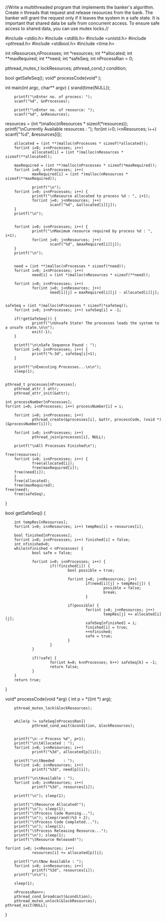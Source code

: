 //Write a multithreaded program that implements the banker's algorithm. Create n threads that request and release resources from the bank. The banker will grant the request only if it leaves the system in a safe state. It is important that shared data be safe from concurrent access. To ensure safe access to shared data, you can use mutex locks.//

#include <stdio.h>
#include <stdlib.h>
#include <unistd.h>
#include <pthread.h>
#include <stdbool.h>
#include <time.h>

int nResources,nProcesses;
int *resources;
int **allocated;
int **maxRequired;
int **need;
int *safeSeq;
int nProcessRan = 0;

pthread_mutex_t lockResources;
pthread_cond_t condition;

bool getSafeSeq();
void* processCode(void* );

int main(int argc, char** argv) {
	srand(time(NULL));

        printf("\nEnter no. of process: ");
        scanf("%d", &nProcesses);

        printf("\nEnter no. of resource: ");
        scanf("%d", &nResources);
resources = (int *)malloc(nResources * sizeof(*resources));
        printf("\nCurrently Available resources : ");
        for(int i=0; i<nResources; i++)
                scanf("%d", &resources[i]);

        allocated = (int **)malloc(nProcesses * sizeof(*allocated));
        for(int i=0; i<nProcesses; i++)
                allocated[i] = (int *)malloc(nResources * sizeof(**allocated));

        maxRequired = (int **)malloc(nProcesses * sizeof(*maxRequired));
        for(int i=0; i<nProcesses; i++)
                maxRequired[i] = (int *)malloc(nResources * sizeof(**maxRequired));

                printf("\n");
        for(int i=0; i<nProcesses; i++) {
                printf("\nResource allocated to process %d : ", i+1);
                for(int j=0; j<nResources; j++)
                        scanf("%d", &allocated[i][j]);
        }
        printf("\n");

	
        for(int i=0; i<nProcesses; i++) {
                printf("\nMaximum resource required by process %d : ", i+1);
                for(int j=0; j<nResources; j++)
                        scanf("%d", &maxRequired[i][j]);
        }
        printf("\n");

	
        need = (int **)malloc(nProcesses * sizeof(*need));
        for(int i=0; i<nProcesses; i++)
                need[i] = (int *)malloc(nResources * sizeof(**need));

        for(int i=0; i<nProcesses; i++)
                for(int j=0; j<nResources; j++)
                        need[i][j] = maxRequired[i][j] - allocated[i][j];

	
	safeSeq = (int *)malloc(nProcesses * sizeof(*safeSeq));
        for(int i=0; i<nProcesses; i++) safeSeq[i] = -1;

        if(!getSafeSeq()) {
                printf("\nUnsafe State! The processes leads the system to a unsafe state.\n\n");
                exit(-1);
        }

        printf("\n\nSafe Sequence Found : ");
        for(int i=0; i<nProcesses; i++) {
                printf("%-3d", safeSeq[i]+1);
        }

        printf("\nExecuting Processes...\n\n");
        sleep(1);
	
	
	pthread_t processes[nProcesses];
        pthread_attr_t attr;
        pthread_attr_init(&attr);

	int processNumber[nProcesses];
	for(int i=0; i<nProcesses; i++) processNumber[i] = i;

        for(int i=0; i<nProcesses; i++)
                pthread_create(&processes[i], &attr, processCode, (void *)(&processNumber[i]));

        for(int i=0; i<nProcesses; i++)
                pthread_join(processes[i], NULL);

        printf("\nAll Processes Finished\n");	
	
    free(resources);
        for(int i=0; i<nProcesses; i++) {
                free(allocated[i]);
                free(maxRequired[i]);
		free(need[i]);
        }
        free(allocated);
        free(maxRequired);
	free(need);
        free(safeSeq);
}


bool getSafeSeq() {
	
        int tempRes[nResources];
        for(int i=0; i<nResources; i++) tempRes[i] = resources[i];

        bool finished[nProcesses];
        for(int i=0; i<nProcesses; i++) finished[i] = false;
        int nfinished=0;
        while(nfinished < nProcesses) {
                bool safe = false;

                for(int i=0; i<nProcesses; i++) {
                        if(!finished[i]) {
                                bool possible = true;

                                for(int j=0; j<nResources; j++)
                                        if(need[i][j] > tempRes[j]) {
                                                possible = false;
                                                break;
                                        }

                                if(possible) {
                                        for(int j=0; j<nResources; j++)
                                                tempRes[j] += allocated[i][j];
                                        safeSeq[nfinished] = i;
                                        finished[i] = true;
                                        ++nfinished;
                                        safe = true;
                                }
                        }
                }

                if(!safe) {
                        for(int k=0; k<nProcesses; k++) safeSeq[k] = -1;
                        return false; 
                }
        }
        return true; 
}


void* processCode(void *arg) {
        int p = *((int *) arg);

	
        pthread_mutex_lock(&lockResources);

        
        while(p != safeSeq[nProcessRan])
                pthread_cond_wait(&condition, &lockResources);

	
        printf("\n--> Process %d", p+1);
        printf("\n\tAllocated : ");
        for(int i=0; i<nResources; i++)
                printf("%3d", allocated[p][i]);

        printf("\n\tNeeded    : ");
        for(int i=0; i<nResources; i++)
                printf("%3d", need[p][i]);

        printf("\n\tAvailable : ");
        for(int i=0; i<nResources; i++)
                printf("%3d", resources[i]);

        printf("\n"); sleep(1);

        printf("\tResource Allocated!");
        printf("\n"); sleep(1);
        printf("\tProcess Code Running...");
        printf("\n"); sleep(rand()%3 + 2); 
        printf("\tProcess Code Completed...");
        printf("\n"); sleep(1);
        printf("\tProcess Releasing Resource...");
        printf("\n"); sleep(1);
        printf("\tResource Released!");

	for(int i=0; i<nResources; i++)
                resources[i] += allocated[p][i];

        printf("\n\tNow Available : ");
        for(int i=0; i<nResources; i++)
                printf("%3d", resources[i]);
        printf("\n\n");

        sleep(1);

        nProcessRan++;
        pthread_cond_broadcast(&condition);
        pthread_mutex_unlock(&lockResources);
	pthread_exit(NULL);
}
